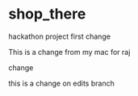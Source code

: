 # shop_there
hackathon project
first change


This is a change from my mac for raj

change


this is a change on edits branch